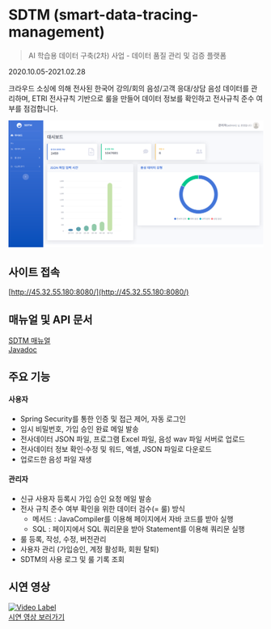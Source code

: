 # SDTM (smart-data-tracing-management)
> AI 학습용 데이터 구축(2차) 사업 - 데이터 품질 관리 및 검증 플랫폼  

2020.10.05-2021.02.28

크라우드 소싱에 의해 전사된 한국어 강의/회의 음성/고객 응대/상담 음성 데이터를 관리하며, ETRI 전사규칙 기반으로 룰을 만들어 데이터 정보를 확인하고 전사규칙 준수 여부를 점검합니다.  

![](./screenshot.png)


## 사이트 접속
[http://45.32.55.180:8080/](http://45.32.55.180:8080/)  

## 매뉴얼 및 API 문서  
[SDTM 매뉴얼](https://docs.google.com/document/d/16VVzlrllfjb7KbuxBibKLUCKckbejyID-tzL9-v_DC8/edit?usp=sharing)  
[Javadoc](https://devyeony.github.io/smart-data-tracing-management/docs/)

## 주요 기능

#### 사용자
* Spring Security를 통한 인증 및 접근 제어, 자동 로그인
* 임시 비밀번호, 가입 승인 완료 메일 발송
* 전사데이터 JSON 파일, 프로그램 Excel 파일, 음성 wav 파일 서버로 업로드
* 전사데이터 정보 확인·수정 및 워드, 엑셀, JSON 파일로 다운로드
* 업로드한 음성 파일 재생
#### 관리자
* 신규 사용자 등록시 가입 승인 요청 메일 발송
* 전사 규칙 준수 여부 확인을 위한 데이터 검수(= 룰) 방식
  * 메서드 : JavaCompiler를 이용해 페이지에서 자바 코드를 받아 실행
  * SQL : 페이지에서 SQL 쿼리문을 받아 Statement를 이용해 쿼리문 실행
* 룰 등록, 작성, 수정, 버전관리
* 사용자 관리 (가입승인, 계정 활성화, 회원 탈퇴)
* SDTM의 사용 로그 및 룰 기록 조회

## 시연 영상  
[![Video Label](https://img.youtube.com/vi/_LzA6-6Jl7Q/maxresdefault.jpg)](https://youtu.be/_LzA6-6Jl7Q?t=0s)  
[시연 영상 보러가기](https://youtu.be/_LzA6-6Jl7Q?t=0s)


